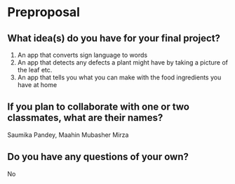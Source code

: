 # Preproposal

## What idea(s) do you have for your final project?

1) An app that converts sign language to words
2) An app that detects any defects a plant might have by taking a picture of the leaf etc.
3) An app that tells you what you can make with the food ingredients you have at home 

## If you plan to collaborate with one or two classmates, what are their names?

Saumika Pandey, Maahin Mubasher Mirza 

## Do you have any questions of your own?

No

